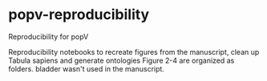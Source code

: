# popv-reproducibility
Reproducibility for popV

Reproducibility notebooks to recreate figures from the manuscript, clean up Tabula sapiens and generate ontologies
Figure 2-4 are organized as folders. bladder wasn't used in the manuscript.
